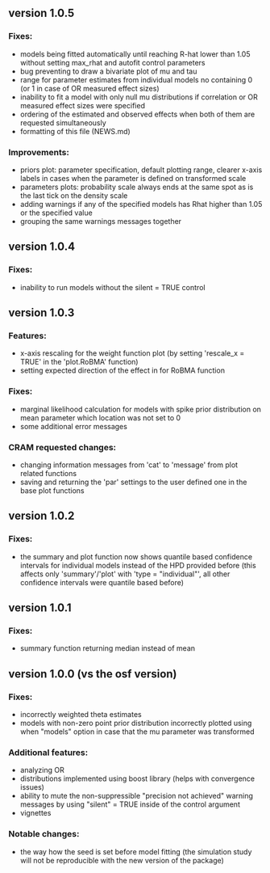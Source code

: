 ## version 1.0.5
### Fixes:
- models being fitted automatically until reaching R-hat lower than 1.05 without setting max_rhat and autofit control parameters
- bug preventing to draw a bivariate plot of mu and tau
- range for parameter estimates from individual models no containing 0 (or 1 in case of OR measured effect sizes)
- inability to fit a model with only null mu distributions if correlation or OR measured effect sizes were specified
- ordering of the estimated and observed effects when both of them are requested simultaneously
- formatting of this file (NEWS.md)

### Improvements:
- priors plot: parameter specification, default plotting range, clearer x-axis labels in cases when the parameter is defined on transformed scale
- parameters plots: probability scale always ends at the same spot as is the last tick on the density scale
- adding warnings if any of the specified models has Rhat higher than 1.05 or the specified value
- grouping the same warnings messages together

## version 1.0.4
### Fixes:
- inability to run models without the silent = TRUE control

## version 1.0.3
### Features:
- x-axis rescaling for the weight function plot (by setting 'rescale_x = TRUE' in the 'plot.RoBMA' function)
- setting expected direction of the effect in for RoBMA function

### Fixes:
- marginal likelihood calculation for models with spike prior distribution on mean parameter which location was not set to 0
- some additional error messages 

### CRAM requested changes:
- changing information messages from 'cat' to 'message' from plot related functions
- saving and returning the 'par' settings to the user defined one in the base plot functions

## version 1.0.2
### Fixes:
- the summary and plot function now shows quantile based confidence intervals for individual models instead of the HPD provided before (this affects only 'summary'/'plot' with 'type = "individual"', all other confidence intervals were quantile based before)

## version 1.0.1
### Fixes:
- summary function returning median instead of mean

## version 1.0.0 (vs the osf version)
### Fixes:
- incorrectly weighted theta estimates
- models with non-zero point prior distribution incorrectly plotted using when "models" option in case that the mu parameter was transformed

### Additional features:
- analyzing OR
- distributions implemented using boost library (helps with convergence issues)
- ability to mute the non-suppressible "precision not achieved" warning messages by using "silent" = TRUE inside of the control argument
- vignettes

### Notable changes:
- the way how the seed is set before model fitting (the simulation study will not be reproducible with the new version of the package)
